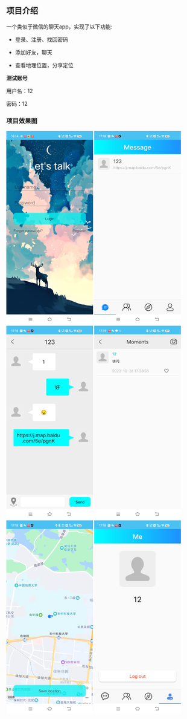 ## 项目介绍

一个类似于微信的聊天app，实现了以下功能:

* 登录、注册、找回密码

* 添加好友，聊天

* 查看地理位置，分享定位

**测试账号**

用户名：12

密码：12

### 项目效果图

<img src="pictures/登录.jpg" alt="login" style="zoom: 50%;" />

<img src="pictures/主界面.jpg" alt="contacts" style="zoom:50%;" />

<img src="pictures/聊天.jpg" alt="chat" style="zoom:50%;" />

<img src="pictures/朋友圈.jpg" alt="moment" style="zoom:50%;" />

<img src="pictures/地图.jpg" alt="map" style="zoom:50%;" />

<img src="pictures/我的.jpg" alt="me" style="zoom:50%;" />

